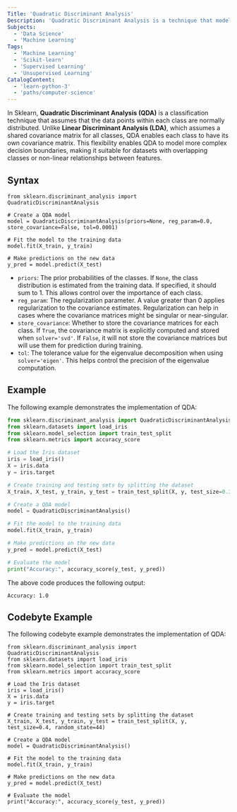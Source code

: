 ```yaml
---
Title: 'Quadratic Discriminant Analysis'
Description: 'Quadratic Discriminant Analysis is a technique that models each class with a quadratic decision boundary, assuming different covariance matrices for each class.'
Subjects:
  - 'Data Science'
  - 'Machine Learning'
Tags:
  - 'Machine Learning'
  - 'Scikit-learn'
  - 'Supervised Learning'
  - 'Unsupervised Learning'
CatalogContent:
  - 'learn-python-3'
  - 'paths/computer-science'
---
```


In Sklearn, **Quadratic Discriminant Analysis (QDA)** is a classification technique that assumes that the data points within each class are normally distributed. Unlike **Linear Discriminant Analysis (LDA)**, which assumes a shared covariance matrix for all classes, QDA enables each class to have its own covariance matrix. This flexibility enables QDA to model more complex decision boundaries, making it suitable for datasets with overlapping classes or non-linear relationships between features.

## Syntax

```pseudo
from sklearn.discriminant_analysis import QuadraticDiscriminantAnalysis

# Create a QDA model
model = QuadraticDiscriminantAnalysis(priors=None, reg_param=0.0, store_covariance=False, tol=0.0001)

# Fit the model to the training data
model.fit(X_train, y_train)

# Make predictions on the new data
y_pred = model.predict(X_test)
```

- `priors`: The prior probabilities of the classes. If `None`, the class distribution is estimated from the training data. If specified, it should sum to 1. This allows control over the importance of each class.
- `reg_param`: The regularization parameter. A value greater than 0 applies regularization to the covariance estimates. Regularization can help in cases where the covariance matrices might be singular or near-singular.
- `store_covariance`: Whether to store the covariance matrices for each class. If `True`, the covariance matrix is explicitly computed and stored when `solver='svd'`. If `False`, it will not store the covariance matrices but will use them for prediction during training.
- `tol`: The tolerance value for the eigenvalue decomposition when using `solver='eigen'`. This helps control the precision of the eigenvalue computation.

## Example

The following example demonstrates the implementation of QDA:

```py
from sklearn.discriminant_analysis import QuadraticDiscriminantAnalysis
from sklearn.datasets import load_iris
from sklearn.model_selection import train_test_split
from sklearn.metrics import accuracy_score

# Load the Iris dataset
iris = load_iris()
X = iris.data
y = iris.target

# Create training and testing sets by splitting the dataset
X_train, X_test, y_train, y_test = train_test_split(X, y, test_size=0.3, random_state=42)

# Create a QDA model
model = QuadraticDiscriminantAnalysis()

# Fit the model to the training data
model.fit(X_train, y_train)

# Make predictions on the new data
y_pred = model.predict(X_test)

# Evaluate the model
print("Accuracy:", accuracy_score(y_test, y_pred))
```

The above code produces the following output:

```shell
Accuracy: 1.0
```

## Codebyte Example

The following codebyte example demonstrates the implementation of QDA:

```codebyte/python
from sklearn.discriminant_analysis import QuadraticDiscriminantAnalysis
from sklearn.datasets import load_iris
from sklearn.model_selection import train_test_split
from sklearn.metrics import accuracy_score

# Load the Iris dataset
iris = load_iris()
X = iris.data
y = iris.target

# Create training and testing sets by splitting the dataset
X_train, X_test, y_train, y_test = train_test_split(X, y, test_size=0.4, random_state=44)

# Create a QDA model
model = QuadraticDiscriminantAnalysis()

# Fit the model to the training data
model.fit(X_train, y_train)

# Make predictions on the new data
y_pred = model.predict(X_test)

# Evaluate the model
print("Accuracy:", accuracy_score(y_test, y_pred))
```
